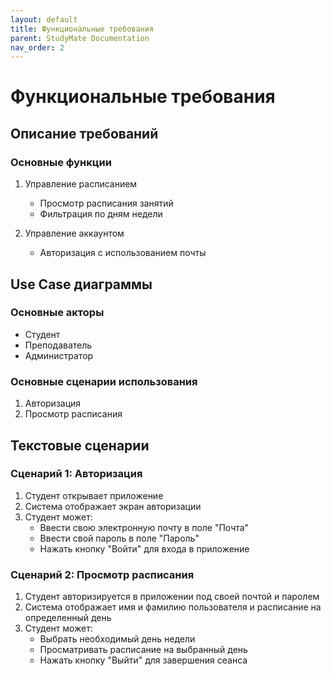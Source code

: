 ```yaml
---
layout: default
title: Функциональные требования
parent: StudyMate Documentation
nav_order: 2
---
```


# Функциональные требования

## Описание требований

### Основные функции
1. Управление расписанием
   - Просмотр расписания занятий
   - Фильтрация по дням недели

2. Управление аккаунтом
   - Авторизация с использованием почты

## Use Case диаграммы

### Основные акторы
- Студент
- Преподаватель
- Администратор

### Основные сценарии использования
1. Авторизация
2. Просмотр расписания

## Текстовые сценарии

### Сценарий 1: Авторизация
1. Студент открывает приложение
2. Система отображает экран авторизации
3. Студент может:
   - Ввести свою электронную почту в поле "Почта"
   - Ввести свой пароль в поле "Пароль"
   - Нажать кнопку "Войти" для входа в приложение

### Сценарий 2: Просмотр расписания
1. Студент авторизируется в приложении под своей почтой и паролем
2. Система отображает имя и фамилию пользователя и расписание на определенный день
3. Студент может:
   - Выбрать необходимый день недели
   - Просматривать расписание на выбранный день
   - Нажать кнопку "Выйти" для завершения сеанса